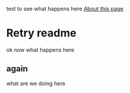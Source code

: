 test to see what happens here
[About this page](about.md)

# Retry readme

ok now what happens here

## again

what are we doing here
